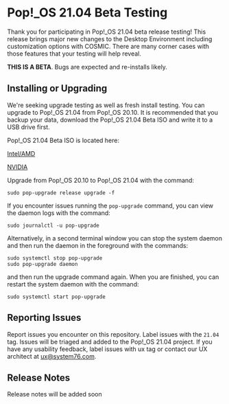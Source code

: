 # Pop!\_OS 21.04 Beta Testing

Thank you for participating in Pop!\_OS 21.04 beta release testing! This release brings major new changes to the Desktop Environment including customization options with COSMIC. There are many corner cases with those features that your testing will help reveal.

**THIS IS A BETA**. Bugs are expected and re-installs likely.

## Installing or Upgrading

We're seeking upgrade testing as well as fresh install testing. You can upgrade to Pop!\_OS 21.04 from Pop!\_OS 20.10. It is recommended that you backup your data, download the Pop!\_OS 21.04 Beta ISO and write it to a USB drive first.

Pop!\_OS 21.04 Beta ISO is located here:

[Intel/AMD](https://pop-iso.sfo2.cdn.digitaloceanspaces.com/21.04/amd64/intel/2/pop-os_21.04_amd64_intel_2.iso)

[NVIDIA](https://pop-iso.sfo2.cdn.digitaloceanspaces.com/21.04/amd64/nvidia/2/pop-os_21.04_amd64_nvidia_2.iso)

Upgrade from Pop!\_OS 20.10 to Pop!\_OS 21.04 with the command:
```
sudo pop-upgrade release upgrade -f
```

If you encounter issues running the `pop-upgrade` command, you can view the daemon logs with the command:

```
sudo journalctl -u pop-upgrade
```

Alternatively, in a second terminal window you can stop the system daemon and then run the daemon in the foreground with the commands:

```
sudo systemctl stop pop-upgrade
sudo pop-upgrade daemon
```
and then run the upgrade command again. When you are finished, you can restart the system daemon with the command:

```
sudo systemctl start pop-upgrade
```

## Reporting Issues

Report issues you encounter on this repository. Label issues with the `21.04` tag. Issues will be triaged and added to the Pop!\_OS 21.04 project. If you have any usability feedback, label issues with ux tag or contact our UX architect at ux@system76.com.

## Release Notes

Release notes will be added soon
